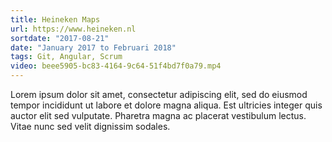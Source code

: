 ```yaml
---
title: Heineken Maps
url: https://www.heineken.nl
sortdate: "2017-08-21"
date: "January 2017 to Februari 2018"
tags: Git, Angular, Scrum
video: beee5905-bc83-4164-9c64-51f4bd7f0a79.mp4
---
```

Lorem ipsum dolor sit amet, consectetur adipiscing elit, sed do eiusmod tempor incididunt ut labore et dolore magna aliqua. Est ultricies integer quis auctor elit sed vulputate. Pharetra magna ac placerat vestibulum lectus. Vitae nunc sed velit dignissim sodales.